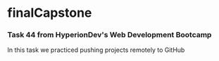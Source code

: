 # finalCapstone
### Task 44 from HyperionDev's Web Development Bootcamp
In this task we practiced pushing projects remotely to GitHub
